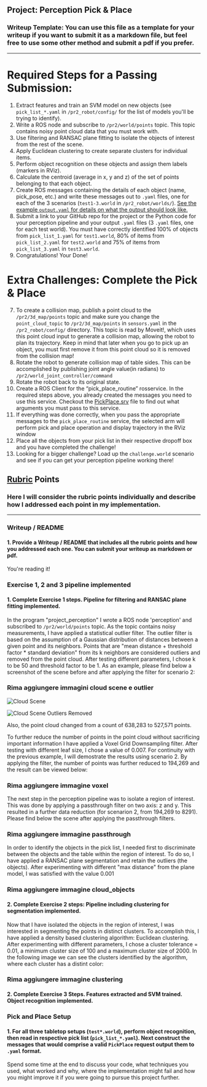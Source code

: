 ## Project: Perception Pick & Place
### Writeup Template: You can use this file as a template for your writeup if you want to submit it as a markdown file, but feel free to use some other method and submit a pdf if you prefer.

---


# Required Steps for a Passing Submission:
1. Extract features and train an SVM model on new objects (see `pick_list_*.yaml` in `/pr2_robot/config/` for the list of models you'll be trying to identify). 
2. Write a ROS node and subscribe to `/pr2/world/points` topic. This topic contains noisy point cloud data that you must work with.
3. Use filtering and RANSAC plane fitting to isolate the objects of interest from the rest of the scene.
4. Apply Euclidean clustering to create separate clusters for individual items.
5. Perform object recognition on these objects and assign them labels (markers in RViz).
6. Calculate the centroid (average in x, y and z) of the set of points belonging to that each object.
7. Create ROS messages containing the details of each object (name, pick_pose, etc.) and write these messages out to `.yaml` files, one for each of the 3 scenarios (`test1-3.world` in `/pr2_robot/worlds/`).  [See the example `output.yaml` for details on what the output should look like.](https://github.com/udacity/RoboND-Perception-Project/blob/master/pr2_robot/config/output.yaml)  
8. Submit a link to your GitHub repo for the project or the Python code for your perception pipeline and your output `.yaml` files (3 `.yaml` files, one for each test world).  You must have correctly identified 100% of objects from `pick_list_1.yaml` for `test1.world`, 80% of items from `pick_list_2.yaml` for `test2.world` and 75% of items from `pick_list_3.yaml` in `test3.world`.
9. Congratulations!  Your Done!

# Extra Challenges: Complete the Pick & Place
7. To create a collision map, publish a point cloud to the `/pr2/3d_map/points` topic and make sure you change the `point_cloud_topic` to `/pr2/3d_map/points` in `sensors.yaml` in the `/pr2_robot/config/` directory. This topic is read by Moveit!, which uses this point cloud input to generate a collision map, allowing the robot to plan its trajectory.  Keep in mind that later when you go to pick up an object, you must first remove it from this point cloud so it is removed from the collision map!
8. Rotate the robot to generate collision map of table sides. This can be accomplished by publishing joint angle value(in radians) to `/pr2/world_joint_controller/command`
9. Rotate the robot back to its original state.
10. Create a ROS Client for the “pick_place_routine” rosservice.  In the required steps above, you already created the messages you need to use this service. Checkout the [PickPlace.srv](https://github.com/udacity/RoboND-Perception-Project/tree/master/pr2_robot/srv) file to find out what arguments you must pass to this service.
11. If everything was done correctly, when you pass the appropriate messages to the `pick_place_routine` service, the selected arm will perform pick and place operation and display trajectory in the RViz window
12. Place all the objects from your pick list in their respective dropoff box and you have completed the challenge!
13. Looking for a bigger challenge?  Load up the `challenge.world` scenario and see if you can get your perception pipeline working there!

## [Rubric](https://review.udacity.com/#!/rubrics/1067/view) Points
### Here I will consider the rubric points individually and describe how I addressed each point in my implementation.  

---
### Writeup / README

#### 1. Provide a Writeup / README that includes all the rubric points and how you addressed each one.  You can submit your writeup as markdown or pdf.  

You're reading it!

### Exercise 1, 2 and 3 pipeline implemented
#### 1. Complete Exercise 1 steps. Pipeline for filtering and RANSAC plane fitting implemented.
In the program "project_perception" I wrote a ROS node 'perception' and subscribed to `/pr2/world/points` topic. As the topic contains noisy measurements, I have applied a statistical outlier filter. The outlier filter is based on the assumption of a Gaussian distribution of distances between a given point and its neighbors. Points that are "mean distance + threshold factor * standard deviation" from its k neighbors are considered outliers and removed from the point cloud. After testing different parameters, I chose k to be 50 and threshold factor to be 1.
As an example, please find below a screenshot of the scene before and after applying the filter for scenario 2:

### Rima aggiungere immagini cloud scene e outlier

![Cloud Scene](https://github.com/rimoune/RoboND-Perception-Project/blob/master/output/Two/cloud_scene.png )

![Cloud Scene Outliers Removed](https://github.com/rimoune/RoboND-Perception-Project/blob/master/output/Two/cloud_scene_outliers_filtered.png)

Also, the point cloud changed from a count of 638,283 to 527,571 points. 

To further reduce the number of points in the point cloud without sacrificing important information I have applied a Voxel Grid Downsampling filter. After testing with different leaf size, I chose a value of 0.007. 
For continuity with the previous example, I will demostrate the results using scenario 2. By applying the filter, the number of points was further reduced to 194,269 and the result can be viewed below:

### Rima aggiungere immagine voxel

The next step in the perception pipeline was to isolate a region of interest. This was done by applying a passthrough filter on two axis: z and y. This resulted in a further data reduction (for scenarion 2, from 194,269 to 8291). Please find below the scene after applying the passthrough filters.

### Rima aggiungere immagine passthrough

In order to identify the objects in the pick list, I needed first to discriminate between the objects and the table within the region of interest. To do so, I have applied a RANSAC plane segmentation and retain the outliers (the objects). After experimenting with different "max distance" from the plane model, I was satisfied with the value 0.001 

### Rima aggiungere immagine cloud_objects


#### 2. Complete Exercise 2 steps: Pipeline including clustering for segmentation implemented.  

Now that I have isolated the objects in the region of interest, I was interested in segmenting the points in distinct clusters. To accomplish this, I have applied a density based clustering algorithm: Euclidean clustering. After experimenting with different parameters, I chose a cluster tolerance = 0.01, a minimum cluster size of 100 and a maximum cluster size of 2000.
In the following image we can see the clusters identified by the algorithm, where each cluster has a distint color:

### Rima aggiungere immagine clustering

#### 2. Complete Exercise 3 Steps.  Features extracted and SVM trained.  Object recognition implemented.
 
### Pick and Place Setup

#### 1. For all three tabletop setups (`test*.world`), perform object recognition, then read in respective pick list (`pick_list_*.yaml`). Next construct the messages that would comprise a valid `PickPlace` request output them to `.yaml` format.

 
Spend some time at the end to discuss your code, what techniques you used, what worked and why, where the implementation might fail and how you might improve it if you were going to pursue this project further.  



